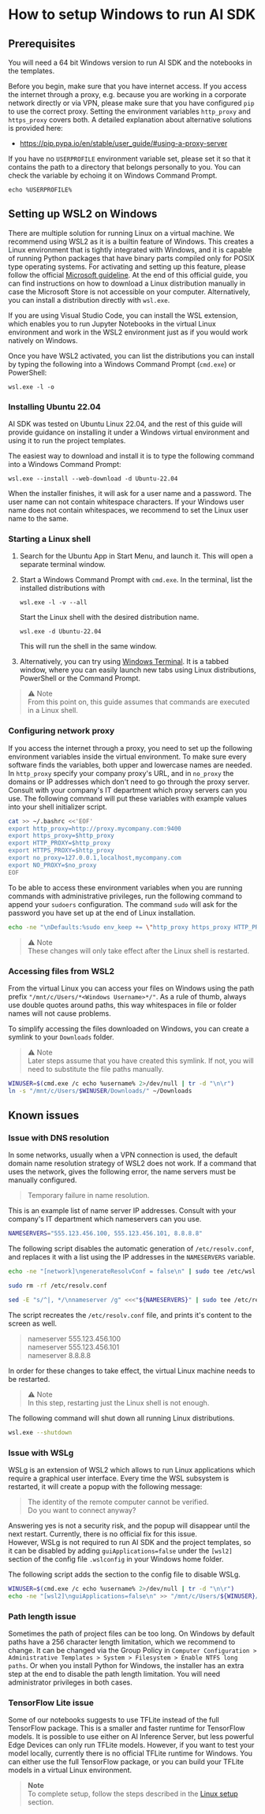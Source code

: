 <!--
SPDX-FileCopyrightText: Copyright (C) 2020 - 2025 Siemens AG

SPDX-License-Identifier: MIT
-->

# How to setup Windows to run AI SDK

## Prerequisites

You will need a 64 bit Windows version to run AI SDK and the notebooks in the templates.

Before you begin, make sure that you have internet access. If you access the internet through a proxy, e.g. because you are working in a corporate network directly or via VPN, please make sure that you have configured `pip` to use the correct proxy. Setting the environment variables `http_proxy` and `https_proxy` covers both. A detailed explanation about alternative solutions is provided here:

- https://pip.pypa.io/en/stable/user_guide/#using-a-proxy-server

If you have no `USERPROFILE` environment variable set, please set it so that it contains the path to a directory that belongs personally to you. You can check the variable by echoing it on Windows Command Prompt.

```dosbatch
echo %USERPROFILE%
```

## Setting up WSL2 on Windows

There are multiple solution for running Linux on a virtual machine. We recommend using WSL2 as it is a builtin feature of Windows. This creates a Linux environment that is tightly integrated with Windows, and it is capable of running Python packages that have binary parts compiled only for POSIX type operating systems.
For activating and setting up this feature, please follow the official [Microsoft guideline](https://learn.microsoft.com/en-us/windows/wsl/install-manual).
At the end of this official guide, you can find instructions on how to download a Linux distribution manually in case the Microsoft Store is not accessible on your computer.
Alternatively, you can install a distribution directly with `wsl.exe`.

If you are using Visual Studio Code, you can install the WSL extension, which enables you to run Jupyter Notebooks in the virtual Linux environment and work in the WSL2 environment just as if you would work natively on Windows.

Once you have WSL2 activated, you can list the distributions you can install by typing the following into a Windows Command Prompt (`cmd.exe`) or PowerShell:

```dosbatch
wsl.exe -l -o
```

### Installing Ubuntu 22.04

AI SDK was tested on Ubuntu Linux 22.04, and the rest of this guide will provide guidance on installing it under a Windows virtual environment and using it to run the project templates.

The easiest way to download and install it is to type the following command into a Windows Command Prompt:

```dosbatch
wsl.exe --install --web-download -d Ubuntu-22.04
```

When the installer finishes, it will ask for a user name and a password. The user name can not contain whitespace characters. If your Windows user name does not contain whitespaces, we recommend to set the Linux user name to the same.

### Starting a Linux shell

1. Search for the Ubuntu App in Start Menu, and launch it. This will open a separate terminal window.

1. Start a Windows Command Prompt with `cmd.exe`. In the terminal, list the installed distributions with

    ```dosbatch
    wsl.exe -l -v --all
    ```

    Start the Linux shell with the desired distribution name.

    ```dosbatch
    wsl.exe -d Ubuntu-22.04
    ```

    This will run the shell in the same window.

1. Alternatively, you can try using [Windows Terminal](https://apps.microsoft.com/detail/windows-terminal/9N0DX20HK701?hl=en-us&gl=AT). It is a tabbed window, where you can easily launch new tabs using Linux distributions, PowerShell or the Command Prompt.

> ⚠️ Note\
> From this point on, this guide assumes that commands are executed in a Linux shell.

### Configuring network proxy

If you access the internet through a proxy, you need to set up the following environment variables inside the virtual environment.
To make sure every software finds the variables, both upper and lowercase names are needed. In `http_proxy` specify your company proxy's URL, and in `no_proxy` the domains or IP addresses which don't need to go through the proxy server. Consult with your company's IT department which proxy servers can you use. The following command will put these variables with example values into your shell initializer script.

```bash
cat >> ~/.bashrc <<'EOF'
export http_proxy=http://proxy.mycompany.com:9400
export https_proxy=$http_proxy
export HTTP_PROXY=$http_proxy
export HTTPS_PROXY=$http_proxy
export no_proxy=127.0.0.1,localhost,mycompany.com
export NO_PROXY=$no_proxy
EOF
```

To be able to access these environment variables when you are running commands with administrative privileges, run the following command to append your `sudoers` configuration. The command `sudo` will ask for the password you have set up at the end of Linux installation.

```bash
echo -ne "\nDefaults:%sudo env_keep += \"http_proxy https_proxy HTTP_PROXY HTTPS_PROXY no_proxy NO_PROXY\"\n" | sudo tee -a /etc/sudoers
```

> ⚠️ Note\
> These changes will only take effect after the Linux shell is restarted.

### Accessing files from WSL2

From the virtual Linux you can access your files on Windows using the path prefix `"/mnt/c/Users/*<Windows Username>*/"`. As a rule of thumb, always use double quotes around paths, this way whitespaces in file or folder names will not cause problems.

To simplify accessing the files downloaded on Windows, you can create a symlink to your `Downloads` folder.

> ⚠️ Note\
> Later steps assume that you have created this symlink. If not, you will need to substitute the file paths manually.

```bash
WINUSER=$(cmd.exe /c echo %username% 2>/dev/null | tr -d "\n\r")
ln -s "/mnt/c/Users/$WINUSER/Downloads/" ~/Downloads
```

## Known issues

### Issue with DNS resolution

In some networks, usually when a VPN connection is used, the default domain name resolution strategy of WSL2 does not work.
If a command that uses the network, gives the following error, the name servers must be manually configured.

> Temporary failure in name resolution.

This is an example list of name server IP addresses. Consult with your company's IT department which nameservers can you use.

```bash
NAMESERVERS="555.123.456.100, 555.123.456.101, 8.8.8.8"
```

The following script disables the automatic generation of `/etc/resolv.conf`, and replaces it with a list using the IP addresses in the `NAMESERVERS` variable.

```bash
echo -ne "[network]\ngenerateResolvConf = false\n" | sudo tee /etc/wsl.conf

sudo rm -rf /etc/resolv.conf

sed -E "s/^|, */\nnameserver /g" <<<"${NAMESERVERS}" | sudo tee /etc/resolv.conf
```

The script recreates the `/etc/resolv.conf` file, and prints it's content to the screen as well.

> nameserver 555.123.456.100\
 nameserver 555.123.456.101\
 nameserver 8.8.8.8

In order for these changes to take effect, the virtual Linux machine needs to be restarted.

> ⚠️ Note\
> In this step, restarting just the Linux shell is not enough.

The following command will shut down all running Linux distributions.

```bash
wsl.exe --shutdown
```

### Issue with WSLg

WSLg is an extension of WSL2 which allows to run Linux applications which require a graphical user interface. Every time the WSL subsystem is restarted, it will create a popup with the following message:

> The identity of the remote computer cannot be verified.\
> Do you want to connect anyway?

Answering yes is not a security risk, and the popup will disappear until the next restart. Currently, there is no official fix for this issue.\
However, WSLg is not required to run AI SDK and the project templates, so it can be disabled by adding `guiApplications=false` under the `[wsl2]` section of the config file `.wslconfig` in your Windows home folder.

The following script adds the section to the config file to disable WSLg.

```bash
WINUSER=$(cmd.exe /c echo %username% 2>/dev/null | tr -d "\n\r")
echo -ne "[wsl2]\nguiApplications=false\n" >> "/mnt/c/Users/${WINUSER}/.wslconfig"
```

### Path length issue

Sometimes the path of project files can be too long. On Windows by default paths have a 256 character length limitation, which we recommend to change. It can be changed via the Group Policy in `Computer Configuration > Administrative Templates > System > Filesystem > Enable NTFS long paths`. Or when you install Python for Windows, the installer has an extra step at the end to disable the path length limitation. You will need administrator privileges in both cases.

### TensorFlow Lite issue

Some of our notebooks suggests to use TFLite instead of the full TensorFlow package. This is a smaller and faster runtime for TensorFlow models. It is possible to use either on AI Inference Server, but less powerful Edge Devices can only run TFLite models.
However, if you want to test your model locally, currently there is no official TFLite runtime for Windows.
You can either use the full TensorFlow package, or you can build your TFLite models in a virtual Linux environment.

> **Note**\
To complete setup, follow the steps described in the [Linux setup](#linux-setup) section.
